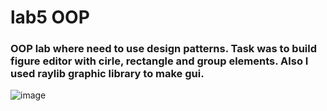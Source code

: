 # lab5 OOP
### OOP lab where need to use design patterns. Task was to build figure editor with cirle, rectangle and group elements. Also I used raylib graphic library to make gui.

![image](https://user-images.githubusercontent.com/74499144/227178096-4e257313-3821-40a5-b0f8-da794f0a6604.png)
